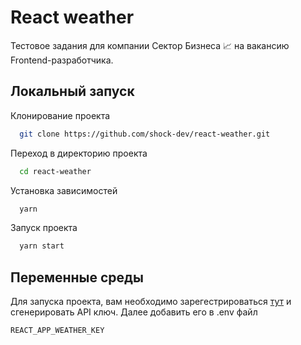 # React weather

Тестовое задания для компании Сектор Бизнеса 📈 на вакансию Frontend-разработчика.

## Локальный запуск

Клонирование проекта

```bash
  git clone https://github.com/shock-dev/react-weather.git
```

Переход в директорию проекта

```bash
  cd react-weather
```

Установка зависимостей

```bash
  yarn
```

Запуск проекта

```bash
  yarn start
```


## Переменные среды

Для запуска проекта, вам необходимо зарегестрироваться [тут](https://openweathermap.org/) и сгенерировать API ключ.
Далее добавить его в .env файл

`REACT_APP_WEATHER_KEY`

  
